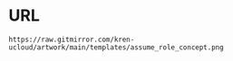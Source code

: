 # URL

```
https://raw.gitmirror.com/kren-ucloud/artwork/main/templates/assume_role_concept.png
```
